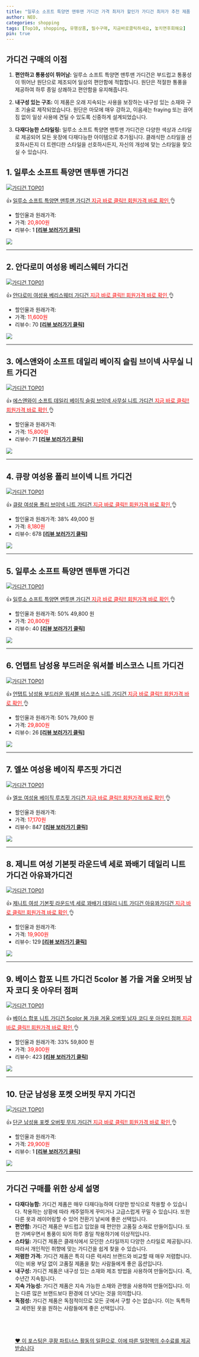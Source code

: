 ```yaml
---
title: "일루소 소프트 특양면 맨투맨 가디건 가격 최저가 할인가 가디건 최저가 추천 제품 비교"
author: NEO.
categories: shopping
tags: [Top10, shopping, 유행상품, 필수구매, 지금바로클릭하세요, 놓치면후회해요]
pin: true
---
```

## 가디건 구매의 이점
1. **편안하고 통풍성이 뛰어남:** 일루소 소프트 특양면 맨투맨 가디건은 부드럽고 통풍성이 뛰어난 원단으로 제조되어 일상의 편안함에 적합합니다. 원단은 적절한 통풍을 제공하여 하루 종일 상쾌하고 편안함을 유지해줍니다.

2. **내구성 있는 구조:** 이 제품은 오래 지속되는 사용을 보장하는 내구성 있는 소재와 구조 기술로 제작되었습니다. 원단은 마모에 매우 강하고, 이음새는  fraying 또는 끊어짐 없이 일상 사용에 견딜 수 있도록 신중하게 설계되었습니다.

3. **다재다능한 스타일링:** 일루소 소프트 특양면 맨투맨 가디건은 다양한 색상과 스타일로 제공되어 모든 옷장에 다재다능한 아이템으로 추가됩니다. 클래식한 스타일을 선호하시든지 더 트렌디한 스타일을 선호하시든지, 자신의 개성에 맞는 스타일을 찾으실 수 있습니다.

   

## 1. 일루소 소프트 특양면 맨투맨 가디건

[![가디건 TOP01](https://thumbnail7.coupangcdn.com/thumbnails/remote/490x490ex/image/vendor_inventory/941f/23f67293a2cd1fdaf622f7b487b99091292ddc777c32df6905f0e8f27c17.jpg)](https://link.coupang.com/re/AFFSDP?lptag=AF3617701&subid=GithubCoopas&pageKey=6285674093&traceid=V0-153&itemId=12927079595&vendorItemId=80199760732)


👍 [일루소 소프트 특양면 맨투맨 가디건 <font color=red> 지금 바로 클릭!! 회원가격 바로 확인 </font> ](https://link.coupang.com/re/AFFSDP?lptag=AF3617701&subid=GithubCoopas&pageKey=6285674093&traceid=V0-153&itemId=12927079595&vendorItemId=80199760732) 👌 


- 할인율과 원래가격: 
- 가격: <span style='color:red'>20,800원</span>
- 리뷰수: 1  [**[리뷰 보러가기 클릭]**](https://link.coupang.com/re/AFFSDP?lptag=AF3617701&subid=GithubCoopas&pageKey=6285674093&traceid=V0-153&itemId=12927079595&vendorItemId=80199760732)

[![](/discount_price.png)](https://link.coupang.com/re/AFFSDP?lptag=AF3617701&subid=GithubCoopas&pageKey=6285674093&traceid=V0-153&itemId=12927079595&vendorItemId=80199760732)

---


   

## 2. 안다로미 여성용 베리스웨터 가디건

[![가디건 TOP01](https://thumbnail8.coupangcdn.com/thumbnails/remote/490x490ex/image/rs_quotation_api/jqevrafo/a740a56cf48243a2a9b3e15ba8a727d8.jpg)](https://link.coupang.com/re/AFFSDP?lptag=AF3617701&subid=GithubCoopas&pageKey=6795425829&traceid=V0-153&itemId=16022215922&vendorItemId=83226591411)


👍 [안다로미 여성용 베리스웨터 가디건 <font color=red> 지금 바로 클릭!! 회원가격 바로 확인 </font> ](https://link.coupang.com/re/AFFSDP?lptag=AF3617701&subid=GithubCoopas&pageKey=6795425829&traceid=V0-153&itemId=16022215922&vendorItemId=83226591411) 👌 


- 할인율과 원래가격: 
- 가격: <span style='color:red'>11,600원</span>
- 리뷰수: 70  [**[리뷰 보러가기 클릭]**](https://link.coupang.com/re/AFFSDP?lptag=AF3617701&subid=GithubCoopas&pageKey=6795425829&traceid=V0-153&itemId=16022215922&vendorItemId=83226591411)

[![](/discount_price.png)](https://link.coupang.com/re/AFFSDP?lptag=AF3617701&subid=GithubCoopas&pageKey=6795425829&traceid=V0-153&itemId=16022215922&vendorItemId=83226591411)

---


   

## 3. 에스앤와이 소프트 데일리 베이직 슬림 브이넥 사무실 니트 가디건

[![가디건 TOP01](https://thumbnail6.coupangcdn.com/thumbnails/remote/490x490ex/image/vendor_inventory/afc0/fc7e84d504b929c7a2ad9cf7967810f944758abf3d3d24d77e938b8e45f0.png)](https://link.coupang.com/re/AFFSDP?lptag=AF3617701&subid=GithubCoopas&pageKey=7750762491&traceid=V0-153&itemId=20876564105&vendorItemId=87943812260)


👍 [에스앤와이 소프트 데일리 베이직 슬림 브이넥 사무실 니트 가디건 <font color=red> 지금 바로 클릭!! 회원가격 바로 확인 </font> ](https://link.coupang.com/re/AFFSDP?lptag=AF3617701&subid=GithubCoopas&pageKey=7750762491&traceid=V0-153&itemId=20876564105&vendorItemId=87943812260) 👌 


- 할인율과 원래가격: 
- 가격: <span style='color:red'>15,800원</span>
- 리뷰수: 71  [**[리뷰 보러가기 클릭]**](https://link.coupang.com/re/AFFSDP?lptag=AF3617701&subid=GithubCoopas&pageKey=7750762491&traceid=V0-153&itemId=20876564105&vendorItemId=87943812260)

[![](/discount_price.png)](https://link.coupang.com/re/AFFSDP?lptag=AF3617701&subid=GithubCoopas&pageKey=7750762491&traceid=V0-153&itemId=20876564105&vendorItemId=87943812260)

---


   

## 4. 큐랑 여성용 폴리 브이넥 니트 가디건

[![가디건 TOP01](https://thumbnail6.coupangcdn.com/thumbnails/remote/490x490ex/image/rs_quotation_api/xvpacdwl/3e30e7aeef154ace937f8c1b3d944653.jpg)](https://link.coupang.com/re/AFFSDP?lptag=AF3617701&subid=GithubCoopas&pageKey=6360159862&traceid=V0-153&itemId=13423756946&vendorItemId=80678368279)


👍 [큐랑 여성용 폴리 브이넥 니트 가디건 <font color=red> 지금 바로 클릭!! 회원가격 바로 확인 </font> ](https://link.coupang.com/re/AFFSDP?lptag=AF3617701&subid=GithubCoopas&pageKey=6360159862&traceid=V0-153&itemId=13423756946&vendorItemId=80678368279) 👌 


- 할인율과 원래가격: 38%  49,000   원
- 가격: <span style='color:red'>8,180원</span>
- 리뷰수: 678  [**[리뷰 보러가기 클릭]**](https://link.coupang.com/re/AFFSDP?lptag=AF3617701&subid=GithubCoopas&pageKey=6360159862&traceid=V0-153&itemId=13423756946&vendorItemId=80678368279)

[![](/discount_price.png)](https://link.coupang.com/re/AFFSDP?lptag=AF3617701&subid=GithubCoopas&pageKey=6360159862&traceid=V0-153&itemId=13423756946&vendorItemId=80678368279)

---


   

## 5. 일루소 소프트 특양면 맨투맨 가디건

[![가디건 TOP01](https://thumbnail9.coupangcdn.com/thumbnails/remote/490x490ex/image/vendor_inventory/e6e8/9d723c85d11035c9d7eb2f6f066a0ba9c67e3aab8ce9d2c35e32588cd1f1.jpg)](https://link.coupang.com/re/AFFSDP?lptag=AF3617701&subid=GithubCoopas&pageKey=6285674093&traceid=V0-153&itemId=12927079574&vendorItemId=80199760685)


👍 [일루소 소프트 특양면 맨투맨 가디건 <font color=red> 지금 바로 클릭!! 회원가격 바로 확인 </font> ](https://link.coupang.com/re/AFFSDP?lptag=AF3617701&subid=GithubCoopas&pageKey=6285674093&traceid=V0-153&itemId=12927079574&vendorItemId=80199760685) 👌 


- 할인율과 원래가격: 50%  49,800   원
- 가격: <span style='color:red'>20,800원</span>
- 리뷰수: 40  [**[리뷰 보러가기 클릭]**](https://link.coupang.com/re/AFFSDP?lptag=AF3617701&subid=GithubCoopas&pageKey=6285674093&traceid=V0-153&itemId=12927079574&vendorItemId=80199760685)

[![](/discount_price.png)](https://link.coupang.com/re/AFFSDP?lptag=AF3617701&subid=GithubCoopas&pageKey=6285674093&traceid=V0-153&itemId=12927079574&vendorItemId=80199760685)

---


   

## 6. 언탭트 남성용 부드러운 워셔블 비스코스 니트 가디건

[![가디건 TOP01](https://thumbnail7.coupangcdn.com/thumbnails/remote/490x490ex/image/vendor_inventory/73aa/467302e5291eb925d2a32b9ae2e70b6d76cbaffb8621e6b843159d898f12.jpg)](https://link.coupang.com/re/AFFSDP?lptag=AF3617701&subid=GithubCoopas&pageKey=5333615179&traceid=V0-153&itemId=7791998244&vendorItemId=87251397908)


👍 [언탭트 남성용 부드러운 워셔블 비스코스 니트 가디건 <font color=red> 지금 바로 클릭!! 회원가격 바로 확인 </font> ](https://link.coupang.com/re/AFFSDP?lptag=AF3617701&subid=GithubCoopas&pageKey=5333615179&traceid=V0-153&itemId=7791998244&vendorItemId=87251397908) 👌 


- 할인율과 원래가격: 50%  79,600   원
- 가격: <span style='color:red'>29,800원</span>
- 리뷰수: 26  [**[리뷰 보러가기 클릭]**](https://link.coupang.com/re/AFFSDP?lptag=AF3617701&subid=GithubCoopas&pageKey=5333615179&traceid=V0-153&itemId=7791998244&vendorItemId=87251397908)

[![](/discount_price.png)](https://link.coupang.com/re/AFFSDP?lptag=AF3617701&subid=GithubCoopas&pageKey=5333615179&traceid=V0-153&itemId=7791998244&vendorItemId=87251397908)

---


   

## 7. 엘쏘 여성용 베이직 루즈핏 가디건

[![가디건 TOP01](https://thumbnail8.coupangcdn.com/thumbnails/remote/490x490ex/image/rs_quotation_api/hegmdh2t/9eef0561524f440cb117d3259c358ea5.jpg)](https://link.coupang.com/re/AFFSDP?lptag=AF3617701&subid=GithubCoopas&pageKey=7480653833&traceid=V0-153&itemId=19539480195&vendorItemId=86647794117)


👍 [엘쏘 여성용 베이직 루즈핏 가디건 <font color=red> 지금 바로 클릭!! 회원가격 바로 확인 </font> ](https://link.coupang.com/re/AFFSDP?lptag=AF3617701&subid=GithubCoopas&pageKey=7480653833&traceid=V0-153&itemId=19539480195&vendorItemId=86647794117) 👌 


- 할인율과 원래가격: 
- 가격: <span style='color:red'>17,170원</span>
- 리뷰수: 847  [**[리뷰 보러가기 클릭]**](https://link.coupang.com/re/AFFSDP?lptag=AF3617701&subid=GithubCoopas&pageKey=7480653833&traceid=V0-153&itemId=19539480195&vendorItemId=86647794117)

[![](/discount_price.png)](https://link.coupang.com/re/AFFSDP?lptag=AF3617701&subid=GithubCoopas&pageKey=7480653833&traceid=V0-153&itemId=19539480195&vendorItemId=86647794117)

---


   

## 8. 제니트 여성 기본핏 라운드넥 세로 꽈배기 데일리 니트 가디건 아유꽈가디건

[![가디건 TOP01](https://thumbnail6.coupangcdn.com/thumbnails/remote/490x490ex/image/vendor_inventory/57a9/f16d4a3060e5d6474eb0f1f3b11112a9b74d5bcdbd6a596df0fed5b6613b.jpg)](https://link.coupang.com/re/AFFSDP?lptag=AF3617701&subid=GithubCoopas&pageKey=7101543316&traceid=V0-153&itemId=17728305542&vendorItemId=84970716203)


👍 [제니트 여성 기본핏 라운드넥 세로 꽈배기 데일리 니트 가디건 아유꽈가디건 <font color=red> 지금 바로 클릭!! 회원가격 바로 확인 </font> ](https://link.coupang.com/re/AFFSDP?lptag=AF3617701&subid=GithubCoopas&pageKey=7101543316&traceid=V0-153&itemId=17728305542&vendorItemId=84970716203) 👌 


- 할인율과 원래가격: 
- 가격: <span style='color:red'>19,900원</span>
- 리뷰수: 129  [**[리뷰 보러가기 클릭]**](https://link.coupang.com/re/AFFSDP?lptag=AF3617701&subid=GithubCoopas&pageKey=7101543316&traceid=V0-153&itemId=17728305542&vendorItemId=84970716203)

[![](/discount_price.png)](https://link.coupang.com/re/AFFSDP?lptag=AF3617701&subid=GithubCoopas&pageKey=7101543316&traceid=V0-153&itemId=17728305542&vendorItemId=84970716203)

---


   

## 9. 베이스 합포 니트 가디건 5color 봄 가을 겨울 오버핏 남자 코디 옷 아우터 점퍼

[![가디건 TOP01](https://thumbnail8.coupangcdn.com/thumbnails/remote/490x490ex/image/vendor_inventory/8cea/56e31b1a1d4b374db7cb2be6e83eebafcd3f602bca5d4e76936eba2b27e7.jpg)](https://link.coupang.com/re/AFFSDP?lptag=AF3617701&subid=GithubCoopas&pageKey=7634497187&traceid=V0-153&itemId=20269939236&vendorItemId=87357094393)


👍 [베이스 합포 니트 가디건 5color 봄 가을 겨울 오버핏 남자 코디 옷 아우터 점퍼 <font color=red> 지금 바로 클릭!! 회원가격 바로 확인 </font> ](https://link.coupang.com/re/AFFSDP?lptag=AF3617701&subid=GithubCoopas&pageKey=7634497187&traceid=V0-153&itemId=20269939236&vendorItemId=87357094393) 👌 


- 할인율과 원래가격: 33%  59,800   원
- 가격: <span style='color:red'>39,800원</span>
- 리뷰수: 423  [**[리뷰 보러가기 클릭]**](https://link.coupang.com/re/AFFSDP?lptag=AF3617701&subid=GithubCoopas&pageKey=7634497187&traceid=V0-153&itemId=20269939236&vendorItemId=87357094393)

[![](/discount_price.png)](https://link.coupang.com/re/AFFSDP?lptag=AF3617701&subid=GithubCoopas&pageKey=7634497187&traceid=V0-153&itemId=20269939236&vendorItemId=87357094393)

---


   

## 10. 단군 남성용 포켓 오버핏 무지 가디건

[![가디건 TOP01](https://thumbnail6.coupangcdn.com/thumbnails/remote/490x490ex/image/rs_quotation_api/mojmxxbm/d52703d25caa414b917cef7bc7e4c03e.jpg)](https://link.coupang.com/re/AFFSDP?lptag=AF3617701&subid=GithubCoopas&pageKey=6248806385&traceid=V0-153&itemId=12654817503&vendorItemId=79922191033)


👍 [단군 남성용 포켓 오버핏 무지 가디건 <font color=red> 지금 바로 클릭!! 회원가격 바로 확인 </font> ](https://link.coupang.com/re/AFFSDP?lptag=AF3617701&subid=GithubCoopas&pageKey=6248806385&traceid=V0-153&itemId=12654817503&vendorItemId=79922191033) 👌 


- 할인율과 원래가격: 
- 가격: <span style='color:red'>29,900원</span>
- 리뷰수: 1  [**[리뷰 보러가기 클릭]**](https://link.coupang.com/re/AFFSDP?lptag=AF3617701&subid=GithubCoopas&pageKey=6248806385&traceid=V0-153&itemId=12654817503&vendorItemId=79922191033)

[![](/discount_price.png)](https://link.coupang.com/re/AFFSDP?lptag=AF3617701&subid=GithubCoopas&pageKey=6248806385&traceid=V0-153&itemId=12654817503&vendorItemId=79922191033)

---
## 가디건 구매를 위한 상세 설명
* **다재다능함:** 가디건 제품은 매우 다재다능하여 다양한 방식으로 착용할 수 있습니다. 착용하는 상황에 따라 캐주얼하게 꾸미거나 고급스럽게 꾸밀 수 있습니다. 또한 다른 옷과 레이어링할 수 있어 전환기 날씨에 좋은 선택입니다.
* **편안함:** 가디건 제품은 부드럽고 입었을 때 편안한 고품질 소재로 만들어집니다. 또한 가벼우면서 통풍이 되어 하루 종일 착용하기에 이상적입니다.
* **스타일:** 가디건 제품은 클래식에서 모던한 스타일까지 다양한 스타일로 제공됩니다. 따라서 개인적인 취향에 맞는 가디건을 쉽게 찾을 수 있습니다.
* **저렴한 가격:** 가디건 제품은 특히 다른 럭셔리 브랜드와 비교할 때 매우 저렴합니다. 이는 비용 부담 없이 고품질 제품을 찾는 사람들에게 좋은 옵션입니다.
* **내구성:** 가디건 제품은 내구성 있는 소재와 제조 방법을 사용하여 만들어집니다. 즉, 수년간 지속됩니다.
* **지속 가능성:** 가디건 제품은 지속 가능한 소재와 관행을 사용하여 만들어집니다. 이는 다른 많은 브랜드보다 환경에 더 낫다는 것을 의미합니다.
* **독점성:** 가디건 제품은 독점적이므로 모든 곳에서 구할 수는 없습니다. 이는 독특하고 세련된 옷을 원하는 사람들에게 좋은 선택입니다.<br><br><br><br><br> [ ❤  이 포스팅은 쿠팡 파트너스 활동의 일환으로, 이에 따른 일정액의 수수료를 제공받습니다](https://link.coupang.com/a/bcEFyh)
